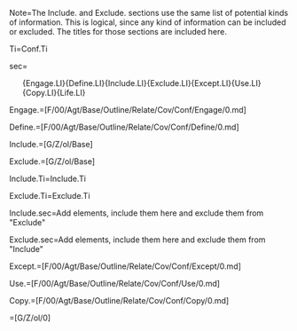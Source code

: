 Note=The Include. and Exclude. sections use the same list of potential kinds of information.  This is logical, since any kind of information can be included or excluded.  The titles for those sections are included here.  

Ti=Conf.Ti

sec=<ol>{Engage.LI}{Define.LI}{Include.LI}{Exclude.LI}{Except.LI}{Use.LI}{Copy.LI}{Life.LI}</ol>

Engage.=[F/00/Agt/Base/Outline/Relate/Cov/Conf/Engage/0.md]

Define.=[F/00/Agt/Base/Outline/Relate/Cov/Conf/Define/0.md]
  
Include.=[G/Z/ol/Base]

Exclude.=[G/Z/ol/Base]

Include.Ti=Include.Ti

Exclude.Ti=Exclude.Ti

Include.sec=Add elements, include them here and exclude them from "Exclude"

Exclude.sec=Add elements, include them here and exclude them from "Include"

Except.=[F/00/Agt/Base/Outline/Relate/Cov/Conf/Except/0.md]

Use.=[F/00/Agt/Base/Outline/Relate/Cov/Conf/Use/0.md]

Copy.=[F/00/Agt/Base/Outline/Relate/Cov/Conf/Copy/0.md]

=[G/Z/ol/0]
